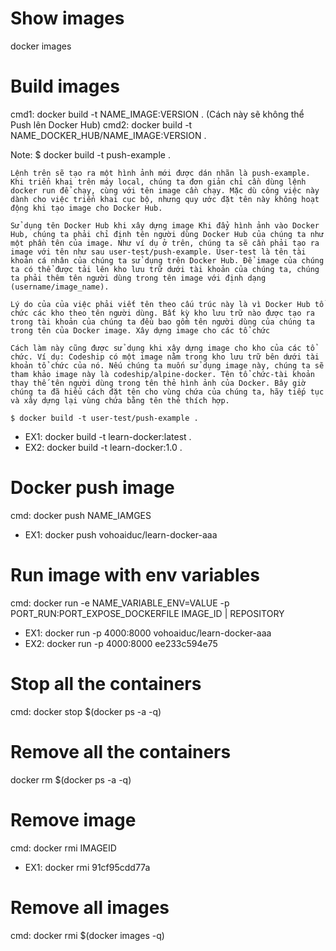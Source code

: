 # Show images
docker images

# Build images 
cmd1: docker build -t NAME_IMAGE:VERSION . (Cách này sẽ không thể Push lên Docker Hub)
cmd2: docker build -t NAME_DOCKER_HUB/NAME_IMAGE:VERSION .

Note: 
    $ docker build -t push-example .

    Lệnh trên sẽ tạo ra một hình ảnh mới được dán nhãn là push-example. Khi triển khai trên máy local, chúng ta đơn giản chỉ cần dùng lệnh docker run để chạy, cùng với tên image cần chạy. Mặc dù công việc này dành cho việc triển khai cục bộ, nhưng quy ước đặt tên này không hoạt động khi tạo image cho Docker Hub.

    Sử dụng tên Docker Hub khi xây dựng image Khi đẩy hình ảnh vào Docker Hub, chúng ta phải chỉ định tên người dùng Docker Hub của chúng ta như một phần tên của image. Như ví dụ ở trên, chúng ta sẽ cần phải tạo ra image với tên như sau user-test/push-example. User-test là tên tài khoản cá nhân của chúng ta sử dụng trên Docker Hub. Để image của chúng ta có thể được tải lên kho lưu trữ dưới tài khoản của chúng ta, chúng ta phải thêm tên người dùng trong tên image với định dạng (username/image_name).

    Lý do của của việc phải viết tên theo cấu trúc này là vì Docker Hub tổ chức các kho theo tên người dùng. Bất kỳ kho lưu trữ nào được tạo ra trong tài khoản của chúng ta đều bao gồm tên người dùng của chúng ta trong tên của Docker image. Xây dựng image cho các tổ chức

    Cách làm này cũng được sử dụng khi xây dựng image cho kho của các tổ chức. Ví dụ: Codeship có một image nằm trong kho lưu trữ bên dưới tài khoản tổ chức của nó. Nếu chúng ta muốn sử dụng image này, chúng ta sẽ tham khảo image này là codeship/alpine-docker. Tên tổ chức-tài khoản thay thế tên người dùng trong tên thẻ hình ảnh của Docker. Bây giờ chúng ta đã hiểu cách đặt tên cho vùng chứa của chúng ta, hãy tiếp tục và xây dựng lại vùng chứa bằng tên thẻ thích hợp.

    $ docker build -t user-test/push-example .

 - EX1: docker build -t learn-docker:latest . 
 - EX2: docker build -t learn-docker:1.0 . 

# Docker push image
cmd: docker push NAME_IAMGES

 - EX1: docker push vohoaiduc/learn-docker-aaa

# Run image with env variables
cmd: docker run -e NAME_VARIABLE_ENV=VALUE -p PORT_RUN:PORT_EXPOSE_DOCKERFILE IMAGE_ID | REPOSITORY

 - EX1: docker run -p 4000:8000 vohoaiduc/learn-docker-aaa
 - EX2: docker run -p 4000:8000 ee233c594e75

# Stop all the containers
cmd: docker stop $(docker ps -a -q)

# Remove all the containers
docker rm $(docker ps -a -q)

# Remove image
cmd: docker rmi IMAGEID

 - EX1: docker rmi 91cf95cdd77a

# Remove all images
cmd: docker rmi $(docker images -q)